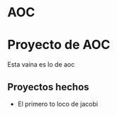 # AOC
# Proyecto de AOC
Esta vaina es lo de aoc 
## Proyectos hechos
- El primero to loco de jacobi

